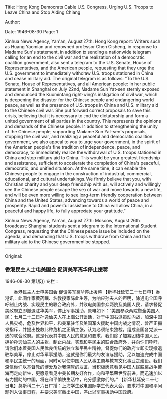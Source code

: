 Title: Hong Kong Democrats Cable U.S. Congress, Urging U.S. Troops to Leave China and Stop Aiding Chiang

Author:

Date: 1946-08-30
Page: 1

Xinhua News Agency, Yan'an, August 27th: Hong Kong report: Writers such as Huang Yaomian and renowned professor Chen Cisheng, in response to Madame Sun's statement, in addition to sending a nationwide telegram calling for an end to the civil war and the realization of a democratic coalition government, also sent a telegram to the U.S. Senate, House of Representatives, and the American people, requesting that they urge the U.S. government to immediately withdraw U.S. troops stationed in China and cease military aid. The original telegram is as follows: "To the U.S. Senate, House of Representatives, and all American people: In her public statement in Shanghai on July 22nd, Madame Sun Yat-sen sternly exposed and denounced the Kuomintang right-wing's instigation of civil war, which is deepening the disaster for the Chinese people and endangering world peace, as well as the presence of U.S. troops in China and U.S. military aid to the Chinese civil war. She put forward correct proposals to save this crisis, believing that it is necessary to end the dictatorship and form a united government of all parties in the country. This represents the opinions and demands of the Chinese people. In addition to strengthening the unity of the Chinese people, supporting Madame Sun Yat-sen's proposals, stopping the civil war, and realizing a peaceful and democratic coalition government, we also appeal to you to urge your government, in the spirit of the American people's fine tradition of independence, peace, and democracy, to immediately realize the withdrawal of U.S. troops stationed in China and stop military aid to China. This would be your greatest friendship and assistance, sufficient to accelerate the completion of China's peaceful, democratic, and unified situation. At the same time, it can enable the Chinese people to engage in the construction of industrial, commercial, educational, and cultural undertakings. We firmly believe that you, with Christian charity and your deep friendship with us, will actively and willingly see the Chinese people escape the sea of war and move towards a new life, and will be even more willing to see long-term friendly cooperation between China and the United States, advancing towards a world of peace and prosperity. Rapid and powerful assistance to China will allow China, in a peaceful and happy life, to fully appreciate your gratitude."

Xinhua News Agency, Yan'an, August 27th: Moscow, August 26th broadcast: Shanghai students sent a telegram to the International Student Congress, requesting that the Chinese peace issue be included on the agenda, and demanding that U.S. troops withdraw from China and that military aid to the Chinese government be stopped.



<hr /> 

Original: 


### 香港民主人士电美国会  促请美军离华停止援蒋

1946-08-30
第1版()
专栏：

　　香港民主人士电美国会
    促请美军离华停止援蒋
    【新华社延安二十七日电】香港讯：此间作家黄药眠、名教授家陈此生等，为响应孙夫人的声明，除通电全国呼吁制止内战、实现民主的联合政府外，并致电美国参众两院及美国人民，请求督促美政府立即撤退驻华美军，停止军事援助。原电如下：“美国参众两院暨全美国人民：七月二十二日孙逸仙夫人在上海公开谈话，对于中国右派策动内战，加深中国人民灾祸，危及世界和平，和美军驻华及美国军火援助中国内战之情况，曾严正揭发指斥，并提出挽救此种危机之正确主张，认为必须结束独裁，组成全国各党派一致的联合政府。这是代表其中国人民的意见和要求，我们除了加紧团结中国人民，拥护孙逸仙夫人的主张，制止内战，实现和平民主的联合政府外，并向你们呼吁，请你们本着美国人民优良传统的独立和平民主精神，督促你们的政府立即实现撤退驻华美军，停止对华军事援助，这就是你们最大的友谊与援助，足以加速完成中国和平民主统一的局面，同时可以使中国人民从事工商与教育文化事业之建设。我们深信你们以基督教的博爱及对我深厚的友谊，当积极愿意看见中国人民脱离战争苦海而走向新生，更愿意看见中美长期友好合作，向和平繁荣世界前进。而迅速加以有力援助的中国，将在和平愉快生活中，充分感激你们的。”
    【新华社延安二十七日电】莫斯科二十六日广播：上海学生致电国际学生代表大会，要求将中国和平问题列入议事日程，并要求美军撤出中国，停止以军事援助中国政府。
